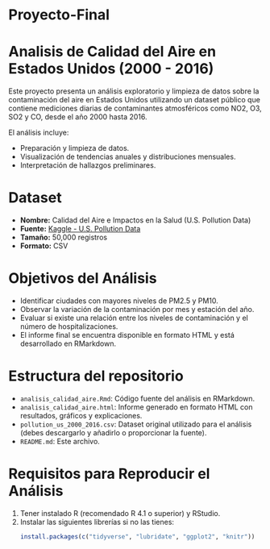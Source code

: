# Proyecto-Final
# Analisis de Calidad del Aire en Estados Unidos (2000 - 2016)
Este proyecto presenta un análisis exploratorio y limpieza de datos sobre la contaminación del aire en Estados Unidos utilizando un dataset público que contiene mediciones diarias de contaminantes atmosféricos como NO2, O3, SO2 y CO, desde el año 2000 hasta 2016.

El análisis incluye:  
- Preparación y limpieza de datos.  
- Visualización de tendencias anuales y distribuciones mensuales.  
- Interpretación de hallazgos preliminares.

# Dataset

- **Nombre:** Calidad del Aire e Impactos en la Salud (U.S. Pollution Data)
- **Fuente:** [Kaggle - U.S. Pollution Data](https://www.kaggle.com/datasets/sogun3/uspollution)
- **Tamaño:** 50,000 registros
- **Formato:** CSV

# Objetivos del Análisis

- Identificar ciudades con mayores niveles de PM2.5 y PM10.
- Observar la variación de la contaminación por mes y estación del año.
- Evaluar si existe una relación entre los niveles de contaminación y el número de hospitalizaciones.
- El informe final se encuentra disponible en formato HTML y está desarrollado en RMarkdown.


# Estructura del repositorio

- `analisis_calidad_aire.Rmd`: Código fuente del análisis en RMarkdown.  
- `analisis_calidad_aire.html`: Informe generado en formato HTML con resultados, gráficos y explicaciones.  
- `pollution_us_2000_2016.csv`: Dataset original utilizado para el análisis (debes descargarlo y añadirlo o proporcionar la fuente).  
- `README.md`: Este archivo.

# Requisitos para Reproducir el Análisis

1. Tener instalado R (recomendado R 4.1 o superior) y RStudio.
2. Instalar las siguientes librerías si no las tienes:
   ```r
   install.packages(c("tidyverse", "lubridate", "ggplot2", "knitr"))
